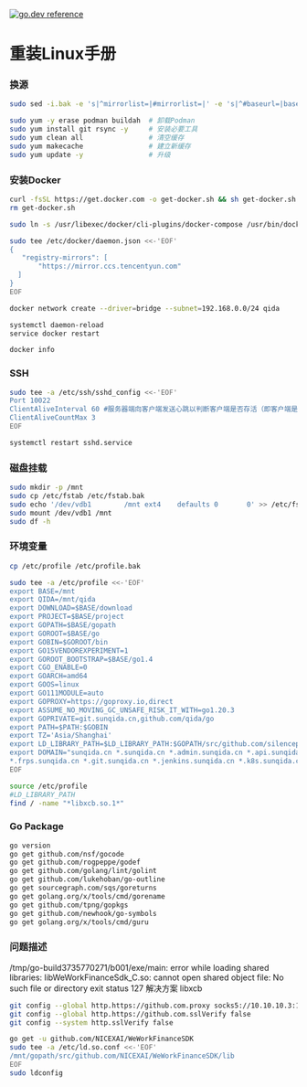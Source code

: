 
[![go.dev reference](https://img.shields.io/badge/go.dev-reference-007d9c?logo=go&logoColor=white&style=flat-square)](https://pkg.go.dev/github.com/qida/gohp?tab=doc)


# 重装Linux手册

### 换源
``` sh
sudo sed -i.bak -e 's|^mirrorlist=|#mirrorlist=|' -e 's|^#baseurl=|baseurl=|' -e 's|http://mirror.centos.org|https://mirrors.aliyun.com|' /etc/yum.repos.d/CentOS-*.repo

sudo yum -y erase podman buildah  # 卸载Podman
sudo yum install git rsync -y     # 安装必要工具
sudo yum clean all                # 清空缓存
sudo yum makecache                # 建立新缓存
sudo yum update -y                # 升级

```
### 安装Docker
``` sh
curl -fsSL https://get.docker.com -o get-docker.sh && sh get-docker.sh --mirror Aliyun
rm get-docker.sh

sudo ln -s /usr/libexec/docker/cli-plugins/docker-compose /usr/bin/docker-compose
```

``` sh
sudo tee /etc/docker/daemon.json <<-'EOF'
{
   "registry-mirrors": [
       "https://mirror.ccs.tencentyun.com"
  ]
}
EOF

docker network create --driver=bridge --subnet=192.168.0.0/24 qida

systemctl daemon-reload
service docker restart

docker info
```
### SSH

``` sh
sudo tee -a /etc/ssh/sshd_config <<-'EOF'
Port 10022
ClientAliveInterval 60 #服务器端向客户端发送心跳以判断客户端是否存活（即客户端是否操作服务器）的时间间隔，单位为秒，默认是0。
ClientAliveCountMax 3
EOF

systemctl restart sshd.service
```

### 磁盘挂载
``` sh
sudo mkdir -p /mnt
sudo cp /etc/fstab /etc/fstab.bak
sudo echo '/dev/vdb1        /mnt ext4    defaults 0       0' >> /etc/fstab
sudo mount /dev/vdb1 /mnt
sudo df -h
```

### 环境变量

``` sh
cp /etc/profile /etc/profile.bak

sudo tee -a /etc/profile <<-'EOF'
export BASE=/mnt
export QIDA=/mnt/qida
export DOWNLOAD=$BASE/download
export PROJECT=$BASE/project
export GOPATH=$BASE/gopath
export GOROOT=$BASE/go
export GOBIN=$GOROOT/bin
export GO15VENDOREXPERIMENT=1
export GOROOT_BOOTSTRAP=$BASE/go1.4
export CGO_ENABLE=0
export GOARCH=amd64
export GOOS=linux
export GO111MODULE=auto
export GOPROXY=https://goproxy.io,direct
export ASSUME_NO_MOVING_GC_UNSAFE_RISK_IT_WITH=go1.20.3
export GOPRIVATE=git.sunqida.cn,github.com/qida/go
export PATH=$PATH:$GOBIN
export TZ='Asia/Shanghai'
export LD_LIBRARY_PATH=$LD_LIBRARY_PATH:$GOPATH/src/github.com/silenceper/wechat/work/msgaudit/lib/
export DOMAIN="sunqida.cn *.sunqida.cn *.admin.sunqida.cn *.api.sunqida.cn *.cdn.sunqida.cn *.dongguang.ren
*.frps.sunqida.cn *.git.sunqida.cn *.jenkins.sunqida.cn *.k8s.sunqida.cn *.md.sunqida.cn *.mstsc.sunqida.cn *.mysql.sunqida.cn *.nuc.sunqida.cn *.pve.sunqida.cn *.ssh.sunqida.cn *.swagger.sunqida.cn *.trace.sunqida.cn *.vpn.sunqida.cn *.wechat.sunqida.cn *.www.sunqida.cn *.host.sunqida.cn *.zxjy.sunqida.cn dongguang.ren"
EOF

source /etc/profile
#LD_LIBRARY_PATH
find / -name "*libxcb.so.1*"
```
### Go Package
``` sh
go version
go get github.com/nsf/gocode
go get github.com/rogpeppe/godef
go get github.com/golang/lint/golint
go get github.com/lukehoban/go-outline
go get sourcegraph.com/sqs/goreturns
go get golang.org/x/tools/cmd/gorename
go get github.com/tpng/gopkgs
go get github.com/newhook/go-symbols
go get golang.org/x/tools/cmd/guru
```

### 问题描述
/tmp/go-build3735770271/b001/exe/main: error while loading shared libraries: libWeWorkFinanceSdk_C.so: cannot open shared object file: No such file or directory exit status 127
解决方案 libxcb
``` sh
git config --global http.https://github.com.proxy socks5://10.10.10.3:1080
git config --global http.https://github.com.sslVerify false
git config --system http.sslVerify false

go get -u github.com/NICEXAI/WeWorkFinanceSDK
sudo tee -a /etc/ld.so.conf <<-'EOF'
/mnt/gopath/src/github.com/NICEXAI/WeWorkFinanceSDK/lib
EOF
sudo ldconfig
```
